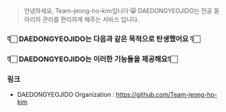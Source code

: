 
> 안녕하세요, Team-jeong-ho-kim입니다 😸
DAEDONGYEOJIDO는 전공 동아리의 관리를 편리하게 해주는 서비스 입니다.

### 👇🏻 DAEDONGYEOJIDO는 다음과 같은 목적으로 탄생했어요 👇🏻

### 👇🏻 DAEDONGYEOJIDO는 이러한 기능들을 제공해요👇🏻

### 링크
* DAEDONGYEOJIDO Organization : https://github.com/Team-jeong-ho-kim
